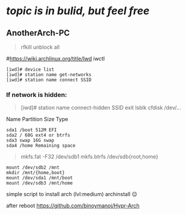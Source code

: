 # *topic is in bulid, but feel free*

## AnotherArch-PC
> rfkill unblock all

#https://wiki.archlinux.org/title/Iwd
iwctl
```
[iwd]# device list
[iwd]# station name get-networks
[iwd]# station name connect SSID
```
### If network is hidden:
>[iwd]# station name connect-hidden SSID
  exit
lsblk
>cfdisk /dev/...

Name Partition Size Type
```
sda1 /boot 512M EFI
sda2 / 60G ext4 or btrfs
sda3 swap 16G swap
sda4 /home Remaining space
```

>mkfs.fat -F32 /dev/sdb1
>mkfs.btrfs /dev/sdb{root,home}

```
mount /dev/sdb2 /mnt
mkdir /mnt/{home,boot}
mount /dev/sda1 /mnt/boot
mount /dev/sdb3 /mnt/home
```



simple script to install arch (lvl:medium)
archinstall 😉

after reboot
https://github.com/binoymanoj/Hypr-Arch
